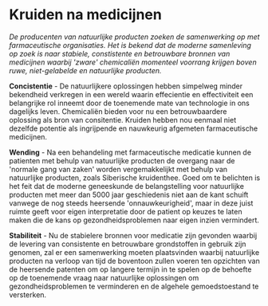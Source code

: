 # Kruiden na medicijnen

_De producenten van natuurlijke producten zoeken de samenwerking op met farmaceutische organisaties. Het is bekend dat de moderne samenleving op zoek is naar stabiele, constistente en betrouwbare bronnen van medicijnen waarbij 'zware' chemicaliën momenteel voorrang krijgen boven ruwe, niet-gelabelde en natuurlijke producten._ 

**Concistentie** - De natuurlijkere oplossingen hebben simpelweg minder bekendheid verkregen in een wereld waarin effecientie en effectiviteit een belangrijke rol inneemt door de toenemende mate van technologie in ons dagelijks leven. Chemicaliën bieden voor nu een betrouwbaardere oplossing als bron van consitentie. Kruiden hebben nou eenmaal niet dezelfde potentie als ingrijpende en nauwkeurig afgemeten farmaceutische medicijnen. 

**Wending** - Na een behandeling met farmaceutische medicatie kunnen de patienten met behulp van natuurlijke producten de overgang naar de 'normale gang van zaken' worden vergemakkelijkt met behulp van natuurlijke producten, zoals Siberische kruidenthee. Goed om te belichten is het feit dat de moderne geneeskunde de belangstelling voor natuurlijke producten met meer dan 5000 jaar geschiedenis niet aan de kant schuift vanwege de nog steeds heersende 'onnauwkeurigheid', maar in deze juist ruimte geeft voor eigen interpretatie door de patient op keuzes te laten maken die de kans op gezondheidsproblemen naar eigen inzien vermindert.

**Stabiliteit** - Nu de stabielere bronnen voor medicatie zijn gevonden waarbij de levering van consistente en betrouwbare grondstoffen in gebruik zijn genomen, zal er een samenwerking moeten plaatsvinden waarbij natuurlijke producten na verloop van tijd de boventoon zullen voeren ten opzichten van de heersende patenten om op langere termijn in te spelen op de behoefte op de toenemende vraag naar natuurlijke oplossingen om gezondheidsproblemen te verminderen en de algehele gemoedstoestand te versterken. 
